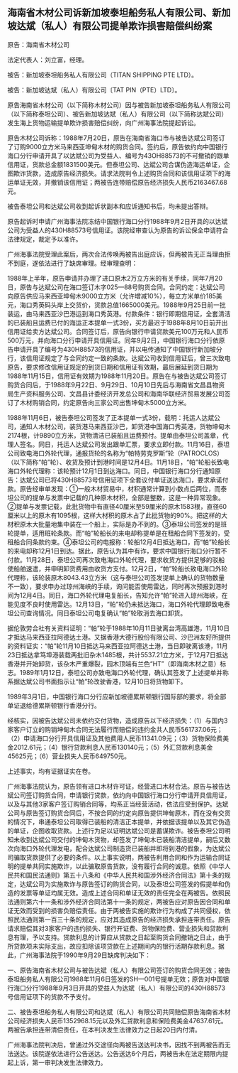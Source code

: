 ## 海南省木材公司诉新加坡泰坦船务私人有限公司、新加坡达斌（私人）有限公司提单欺诈损害赔偿纠纷案

原告：海南省木材公司

法定代表人：刘立富，经理。

被告：新加坡泰坦船务私人有限公司（TITAN SHIPPING PTE LTD）。

被告：新加坡达斌（私人）有限公司〔TAT PIN（PTE）LTD〕。

原告海南省木材公司（以下简称木材公司）因与被告新加坡泰坦船务私人有限公司（以下简称泰坦公司）、被告新加坡达斌（私人）有限公司（以下简称达斌公司）发生海上货物运输提单欺诈损害赔偿纠纷，向广州海事法院提起诉讼。

原告木材公司诉称：1988年7月20日，原告在海南省海口市与被告达斌公司签订了订购9000立方米马来西亚坤甸木材的购货合同。签约后，原告依约向中国银行海口分行申请开具了以达斌公司为受益人、编号为43OH88573的不可撤销的跟单信用证，货款总金额1831500美元。但泰坦公司、达斌公司合谋伪造海运单证，企图欺诈货款，造成原告经济损失。请求法院判令上述购货合同和该信用证项下的海运单证无效，并撤销该信用证；两被告连带赔偿原告经济损失人民币2163467.68元。

被告泰坦公司和达斌公司收到起诉状副本和应诉通知书后，均未提出答辩。

原告起诉时申请广州海事法院冻结中国银行海口分行1988年9月2日开具的以达斌公司为受益人的430H88573号信用证。该院经审查认为原告的诉讼保全申请符合法律规定，裁定予以准许。

广州海事法院受理此案后，两次合法传唤两被告出庭应诉，但两被告无正当理由拒不到庭，遂依法进行了缺席审理。经审理查明：

1988年上半年，原告申请并办理了进口原木2万立方米的有关手续，同年7月20日，原告与达斌公司在海口签订木字025—88号购货合同。合同约定：达斌公司向原告供应马来西亚坤甸木9000立方米（允许增减10%），每立方米单价185美元，海口秀英码头岸上交货价，货款总值1665000美元。1988年9月25日前一批装运，由马来西亚沙巴港运到海口秀英港。付款条件：银行即期信用证，全套清洁的已装船且运费已付的海运正本提单一式3份，买方最迟于1988年8月10日前开出信用证给卖方达斌公司。合同签订后，原告向银行申请贷款美元100万元和人民币500万元，并向海口分行申请开具信用证。同年9月2日，中国银行海口分行依原告申请开具了编号为430H88573的信用证，并以电传通知了中国银行新加坡分行，该信用证规定了与合同约定一致的条款。达斌公司收到信用证后，曾三次致电原告，要求修改信用证规定的到货日期和信用证有效期，最后展延到货日期为1988年11月15日，信用证有效期为1988年11月20日。原告在与被告达斌公司签订购货合同后，于1988年9月22日、9月29日、10月10日先后与海南省文昌县物资局生产资料服务公司、文昌县计委经济开发总公司和海南华联经济贸易发展公司签订了木材购销合同，约定原告向三家公司出售坤甸木5000立方米。

1988年11月6日，被告泰坦公司签发了正本提单一式3份，载明：托运人达斌公司，通知人木材公司，装货港马来西亚沙巴，卸货港中国海口秀英港，货物坤甸木2174根，计9890立方米，货物清洁已装船且运费预付。提单由泰坦公司盖章，代理人签名。同日，托运人达斌公司发出跟单汇票，要求立即付款。11月16日，泰坦公司致电海口外轮代理，通报货轮的名称为“帕特劳克罗斯”轮（PATROCLOS）（以下简称“帕”轮）、收货及预计到港时间是12月4日。11月18日，“帕”轮船长致电海口外轮代理称：该轮预计12月1日到达海口。同日，中国银行海口分行通知原告：达斌公司已将430H88573号信用证项下全套议付单证送达海口，要求承诺付款。原告经审单发现：①一般木材贸易中，材积通常计算到小数点后两位，而泰坦公司的提单与发票中记载的几种原木材积，全部是整数，这是一种异常现象。②提单与发票记载，此批货物中有直径40厘米至59厘米的原木1583根，直径60厘米以上的原木有1095根，这样大材积的原木占了此批货物的90%。把这样的大材积原木大批量地集中装在一个船上，实际是办不到的。③泰坦公司签发的是班轮提单，适用班轮条款。而“帕”轮船长的来电却称提单是在租船合同下签发的，受租船合同条款约束。④泰坦公司的电报称：轮船12月4日抵达海口，而“帕”轮船长的来电却称12月1日到达。据此，原告认为其中有诈，要求中国银行海口分行暂不付款。11月28日，泰坦公司再次致电海口外轮代理，要求收货方提供足够的驳船使船舶速遣，并申明卸货费用由收货方支付。12月2日，“帕”轮船长致电海口外轮代理称，该轮装原木8043.43立方米（这与泰坦公司签发提单上确认的货物数量不一致），要求申办过琼州海峡的手续，询问能否使用雷达，同时再次预报到港时间为12月4日。同日，海口外轮代理电复船长，告知允许“帕”轮进入琼州海峡，在能见度不良时使用雷达。12月13日，“帕”轮仍未抵达海口，海口外轮代理即致电泰坦公司查询情况。同日泰坦公司电复确认“帕”轮取消去海口卸货。

据伦敦劳合社有关资料证明：“帕”轮于1988年10月11日驶离台湾高雄港，11月10日才抵达马来西亚拉阿德达土港。又据香港大德行股份有限公司、沙巴洲友好所提供的资料证实：“帕”轮11月10日抵达马来西亚拉阿德达土港，当日即驶离该港，11月23日抵达拿笃埠港装载两批旧杂木1485根，共计5537.21立方米，于12月7日抵达香港并开始卸货，该杂木严重爆裂，园木顶端有兰色“HT”（即海南木材之意）标志。1989年1月12日，泰坦公司亦致电海口外轮代理，确认其签发了上述提单并称系据达斌公司书面指示让“帕”轮改驶香港，12月10日将货物卸下。

1989年3月1日，中国银行海口分行应新加坡德累斯顿银行国际部的要求，将全部单证退给德累斯顿银行香港分行。

经核实，因被告达斌公司未依约交付货物，造成原告以下经济损失：（1）与国内3家客户订立的购销坤甸木合同无法履行而赔偿的违约金共人民币561737.06元；（2）申请海口分行开具信用证及其他费用人民币11341.09元；（3）货物保险费美金2012.61元；（4）银行贷款利息人民币130140元；（5）外汇贷款利息美金45625元；（6）营业损失人民币649750元。

上述事实，均有证据证实在卷。

广州海事法院认为，原告领有进口木材许可证，经营进口木材合法。原告与被告达斌公司签订购货合同，申请银行贷款，依约向中国银行海口分行申请开具信用证，以及与其他3家客户签订购销合同等，均系正当经营活动，依法应受到保护。达斌公司与原告签订购货合同后，不按合同的约定向原告提供坤甸原木，而在没有交货的情况下，串通泰坦公司取得已装船的清洁正本提单，并依据该提单以及其它伪造的单证，企图收取货款。上述行为足以证明达斌公司是蓄谋欺诈。被告泰坦公司明知未收到达斌公司交付的坤甸木货物，却签发了坤甸木已装船清洁提单，嗣后又数次向海口外轮代理发电，配合达斌公司制造货已装船并即将到港的假象，为达斌公司骗取货款提供了必要的条件。以上事实说明，两被告利用合同和作为运输合同证明的提单共同实施欺诈，以此骗取原告货款，没有履行合同的诚意。依照《中华人民共和国民法通则》第五十八条和《中华人民共和国涉外经济合同法》第十条的规定，达斌公司为实施欺诈与原告签订的购货合同，以及泰坦公司签发的假提单和伪造的发票等单证均属无效。造成上述合同和单证无效的责任完全在两被告。依照民法通则第六十一条和涉外经济合同法第十一条的规定，两被告应对原告因合同和单证无效而受到的损害负赔偿责任。由于两被告实施的欺诈行为构成了共同侵权，依照民法通则第一百三十条的规定，应对其造成原告的经济损失承担连带责任。原告请求赔偿其对3家客户的违约损失、银行开证费、货物保险费、营业损失和贷款利息有理，予以支持。贷款利息的计算应从贷款之日起至购货合同撤销之日止，由于所贷款项未实际支出，故应扣除该项贷款在上述期间内的银行活期存款利息。据此，广州海事法院于1990年9月29日缺席判决如下：

一、原告海南省木材公司与被告达斌（私人）有限公司签订的购货合同无效；被告泰坦船务私人有限公司1988年11月6日签发的SH—001号提单无效；原告对中国银行海口分行1988年9月3日开具的受益人为达斌（私人）有限公司的430H88573号信用证项下的货款不予支付。

二、被告泰坦船务私人有限公司和达斌（私人）有限公司共同赔偿原告海南省木材公司经济损失人民币1352968.15元以及外汇贷款利息和保险费美金47637.61元。两被告承担连带清偿责任，在本判决发生法律效力之日起20日内付清。

广州海事法院判决后，曾通过外交途径向两被告送达判决书，因找不到两被告而无法送达。该院遂依法进行公告送达。公告送达6个月后，两被告未在法定期限内提起上诉，第一审判决发生法律效力。

